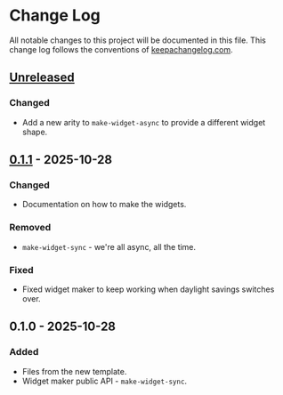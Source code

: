 # Change Log
All notable changes to this project will be documented in this file. This change log follows the conventions of [keepachangelog.com](http://keepachangelog.com/).

## [Unreleased]
### Changed
- Add a new arity to `make-widget-async` to provide a different widget shape.

## [0.1.1] - 2025-10-28
### Changed
- Documentation on how to make the widgets.

### Removed
- `make-widget-sync` - we're all async, all the time.

### Fixed
- Fixed widget maker to keep working when daylight savings switches over.

## 0.1.0 - 2025-10-28
### Added
- Files from the new template.
- Widget maker public API - `make-widget-sync`.

[Unreleased]: https://sourcehost.site/your-name/tb025/compare/0.1.1...HEAD
[0.1.1]: https://sourcehost.site/your-name/tb025/compare/0.1.0...0.1.1
